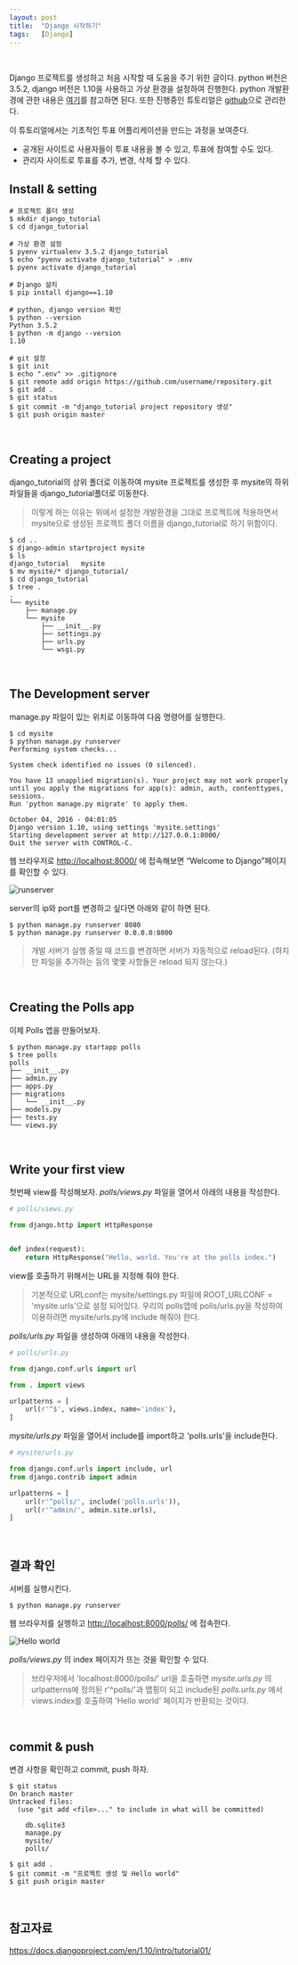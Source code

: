 ```yaml
---
layout: post
title:  "Django 시작하기"
tags:   [Django]
---
```


<br>  

Django 프로젝트를 생성하고 처음 시작할 때 도움을 주기 위한 글이다. python 버전은 3.5.2, django 버전은 1.10을 사용하고 가상 환경을 설정하여 진행한다. python 개발환경에 관한 내용은 [여기](https://cjh5414.github.io/python-%EA%B0%9C%EB%B0%9C%ED%99%98%EA%B2%BD%EA%B5%AC%EC%B6%95/)를 참고하면 된다. 또한 진행중인 튜토리얼은 [github](https://github.com/cjh5414/django_tutorial)으로 관리한다.  

이 튜토리얼에서는 기초적인 투표 어플리케이션을 만드는 과정을 보여준다.  

- 공개된 사이트로 사용자들이 투표 내용을 볼 수 있고, 투표에 참여할 수도 있다.  
- 관리자 사이트로 투표를 추가, 변경, 삭제 할 수 있다.  

## Install & setting  

```
# 프로젝트 폴더 생성
$ mkdir django_tutorial
$ cd django_tutorial

# 가상 환경 설정
$ pyenv virtualenv 3.5.2 django_tutorial
$ echo "pyenv activate django_tutorial" > .env
$ pyenv activate django_tutorial

# Django 설치
$ pip install django==1.10

# python, django version 확인
$ python --version
Python 3.5.2
$ python -m django --version
1.10

# git 설정
$ git init
$ echo ".env" >> .gitignore
$ git remote add origin https://github.com/username/repository.git
$ git add .
$ git status
$ git commit -m "django_tutorial project repository 생성"
$ git push origin master
```  

<br>  

## Creating a project  

django_tutorial의 상위 폴더로 이동하여 mysite 프로젝트를 생성한 후 mysite의 하위 파일들을 django_tutorial폴더로 이동한다.
> 이렇게 하는 이유는 위에서 설정한 개발환경을 그대로 프로젝트에 적용하면서 mysite으로 생성된 프로젝트 폴더 이름을 django_tutorial로 하기 위함이다.

```
$ cd ..
$ django-admin startproject mysite
$ ls
django_tutorial   mysite
$ mv mysite/* django_tutorial/
$ cd django_tutorial
$ tree .
.
└── mysite
    ├── manage.py
    └── mysite
        ├── __init__.py
        ├── settings.py
        ├── urls.py
        └── wsgi.py
```  

<br>  

## The Development server  

manage.py 파일이 있는 위치로 이동하여 다음 명령어를 실행한다.  

```
$ cd mysite
$ python manage.py runserver
Performing system checks...

System check identified no issues (0 silenced).

You have 13 unapplied migration(s). Your project may not work properly until you apply the migrations for app(s): admin, auth, contenttypes, sessions.
Run 'python manage.py migrate' to apply them.

October 04, 2016 - 04:01:05
Django version 1.10, using settings 'mysite.settings'
Starting development server at http://127.0.0.1:8000/
Quit the server with CONTROL-C.
```  

웹 브라우저로 <http://localhost:8000/> 에 접속해보면 “Welcome to Django”페이지를 확인할 수 있다.  

![runserver](/images/django-tutorial/runserver.png)  

server의 ip와 port를 변경하고 싶다면 아래와 같이 하면 된다.   

```
$ python manage.py runserver 8080
$ python manage.py runserver 0.0.0.0:8000
```  

> 개발 서버가 실행 중일 때 코드를 변경하면 서버가 자동적으로 reload된다. (하지만 파일을 추가하는 등의 몇몇 사항들은 reload 되지 않는다.)

<br>  

## Creating the Polls app   

이제 Polls 앱을 만들어보자.  

```
$ python manage.py startapp polls
$ tree polls
polls
├── __init__.py
├── admin.py
├── apps.py
├── migrations
│   └── __init__.py
├── models.py
├── tests.py
└── views.py
```  

<br>  

## Write your first view  

첫번째 view를 작성해보자. _polls/views.py_ 파일을 열어서 아래의 내용을 작성한다.  

```python
# polls/views.py

from django.http import HttpResponse


def index(request):
    return HttpResponse("Hello, world. You're at the polls index.")
```  

view를 호출하기 위해서는 URL을 지정해 줘야 한다.

> 기본적으로 URLconf는 mysite/settings.py 파일에 ROOT_URLCONF = 'mysite.urls'으로 설정 되어있다. 우리의 polls앱에 polls/urls.py을 작성하여 이용하려면 mysite/urls.py에 include 해줘야 한다.

_polls/urls.py_ 파일을 생성하여 아래의 내용을 작성한다.

```python
# polls/urls.py

from django.conf.urls import url

from . import views

urlpatterns = [
    url(r'^$', views.index, name='index'),
]
```  

_mysite/urls.py_ 파일을 열어서 include를 import하고 'polls.urls'을 include한다.   

```python
# mysite/urls.py

from django.conf.urls import include, url
from django.contrib import admin

urlpatterns = [
    url(r'^polls/', include('polls.urls')),
    url(r'^admin/', admin.site.urls),
]
```  

<br>  

## 결과 확인  

서버를 실행시킨다.  

```
$ python manage.py runserver
```  

웹 브라우저를 실행하고 <http://localhost:8000/polls/> 에 접속한다.  

![Hello world](/images/django-tutorial/helloworld.png)  

_polls/views.py_ 의 index 페이지가 뜨는 것을 확인할 수 있다.  

> 브라우저에서 'localhost:8000/polls/' url을 호출하면 _mysite.urls.py_ 의 urlpatterns에 정의된 r'^polls/'과 맵핑이 되고 include된 _polls.urls.py_ 에서 views.index를 호출하여 'Hello world' 페이지가 반환되는 것이다.  

<br>  

## commit & push  

변경 사항을 확인하고 commit, push 하자.  

```
$ git status
On branch master
Untracked files:
  (use "git add <file>..." to include in what will be committed)

	db.sqlite3
	manage.py
	mysite/
	polls/

$ git add .
$ git commit -m "프로젝트 생성 및 Hello world"
$ git push origin master
```  

<br>  

## 참고자료  

<https://docs.djangoproject.com/en/1.10/intro/tutorial01/>
